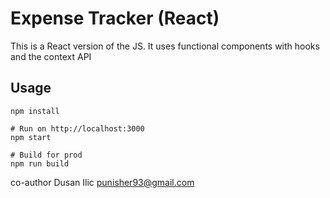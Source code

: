 # Expense Tracker (React)

This is a React version of the JS. It uses functional components with hooks and the context API

## Usage
```
npm install

# Run on http://localhost:3000
npm start

# Build for prod
npm run build
```

co-author Dusan Ilic <punisher93@gmail.com>
